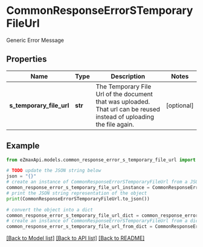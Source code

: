 # CommonResponseErrorSTemporaryFileUrl

Generic Error Message

## Properties

Name | Type | Description | Notes
------------ | ------------- | ------------- | -------------
**s_temporary_file_url** | **str** | The Temporary File Url of the document that was uploaded. That url can be reused instead of uploading the file again. | [optional] 

## Example

```python
from eZmaxApi.models.common_response_error_s_temporary_file_url import CommonResponseErrorSTemporaryFileUrl

# TODO update the JSON string below
json = "{}"
# create an instance of CommonResponseErrorSTemporaryFileUrl from a JSON string
common_response_error_s_temporary_file_url_instance = CommonResponseErrorSTemporaryFileUrl.from_json(json)
# print the JSON string representation of the object
print(CommonResponseErrorSTemporaryFileUrl.to_json())

# convert the object into a dict
common_response_error_s_temporary_file_url_dict = common_response_error_s_temporary_file_url_instance.to_dict()
# create an instance of CommonResponseErrorSTemporaryFileUrl from a dict
common_response_error_s_temporary_file_url_from_dict = CommonResponseErrorSTemporaryFileUrl.from_dict(common_response_error_s_temporary_file_url_dict)
```
[[Back to Model list]](../README.md#documentation-for-models) [[Back to API list]](../README.md#documentation-for-api-endpoints) [[Back to README]](../README.md)


